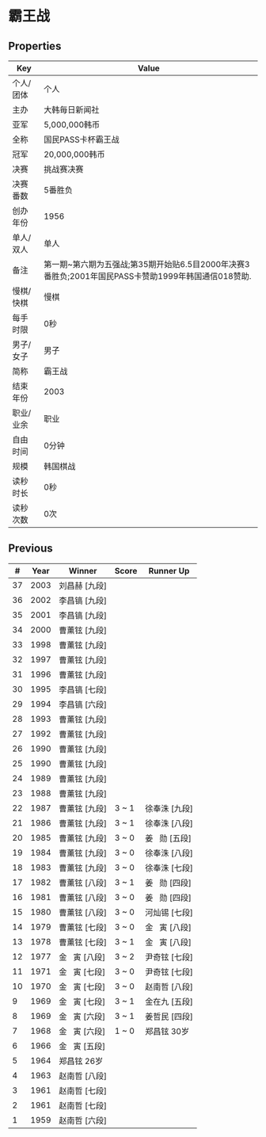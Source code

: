 # 霸王战

## Properties

| Key | Value |
| --- | ----- |
| 个人/团体 | 个人 |
| 主办 | 大韩毎日新闻社 |
| 亚军 | 5,000,000韩币 |
| 全称 | 国民PASS卡杯霸王战  |
| 冠军 | 20,000,000韩币 |
| 决赛 | 挑战赛决赛 |
| 决赛番数 | 5番胜负 |
| 创办年份 | 1956 |
| 单人/双人 | 单人 |
| 备注 | 第一期~第六期为五强战;第35期开始贴6.5目2000年决赛3番胜负;2001年国民PASS卡赞助1999年韩国通信018赞助.  |
| 慢棋/快棋 | 慢棋 |
| 每手时限 | 0秒 |
| 男子/女子 | 男子 |
| 简称 | 霸王战 |
| 结束年份 | 2003 |
| 职业/业余 | 职业 |
| 自由时间 | 0分钟 |
| 规模 | 韩国棋战 |
| 读秒时长 | 0秒 |
| 读秒次数 | 0次 |

## Previous

| # | Year | Winner | Score | Runner Up |
| --- | --- | --- | --- | --- |
| 37 | 2003 | 刘昌赫 [九段] |  |  |
| 36 | 2002 | 李昌镐 [九段] |  |  |
| 35 | 2001 | 李昌镐 [九段] |  |  |
| 34 | 2000 | 曹薰铉 [九段] |  |  |
| 33 | 1998 | 曹薰铉 [九段] |  |  |
| 32 | 1997 | 曹薰铉 [九段] |  |  |
| 31 | 1996 | 曹薰铉 [九段] |  |  |
| 30 | 1995 | 李昌镐 [七段] |  |  |
| 29 | 1994 | 李昌镐 [六段] |  |  |
| 28 | 1993 | 曹薰铉 [九段] |  |  |
| 27 | 1992 | 曹薰铉 [九段] |  |  |
| 26 | 1990 | 曹薰铉 [九段] |  |  |
| 25 | 1990 | 曹薰铉 [九段] |  |  |
| 24 | 1989 | 曹薰铉 [九段] |  |  |
| 23 | 1988 | 曹薰铉 [九段] |  |  |
| 22 | 1987 | 曹薰铉 [九段] | 3 ~ 1 | 徐奉洙 [九段] |
| 21 | 1986 | 曹薰铉 [九段] | 3 ~ 1 | 徐奉洙 [八段] |
| 20 | 1985 | 曹薰铉 [九段] | 3 ~ 0 | 姜   勋 [五段] |
| 19 | 1984 | 曹薰铉 [九段] | 3 ~ 0 | 徐奉洙 [八段] |
| 18 | 1983 | 曹薰铉 [九段] | 3 ~ 0 | 徐奉洙 [七段] |
| 17 | 1982 | 曹薰铉 [八段] | 3 ~ 1 | 姜   勋 [四段] |
| 16 | 1981 | 曹薰铉 [八段] | 3 ~ 0 | 姜   勋 [四段] |
| 15 | 1980 | 曹薰铉 [八段] | 3 ~ 0 | 河灿锡 [七段] |
| 14 | 1979 | 曹薰铉 [七段] | 3 ~ 0 | 金   寅 [八段] |
| 13 | 1978 | 曹薰铉 [七段] | 3 ~ 1 | 金   寅 [八段] |
| 12 | 1977 | 金   寅 [八段] | 3 ~ 2 | 尹奇铉 [七段] |
| 11 | 1971 | 金   寅 [七段] | 3 ~ 0 | 尹奇铉 [七段] |
| 10 | 1970 | 金   寅 [七段] | 3 ~ 0 | 赵南哲 [八段] |
| 9 | 1969 | 金   寅 [七段] | 3 ~ 1 | 金在九 [五段] |
| 8 | 1969 | 金   寅 [六段] | 3 ~ 1 | 姜哲民 [四段] |
| 7 | 1968 | 金   寅 [六段] | 1 ~ 0 | 郑昌铉 30岁 |
| 6 | 1966 | 金   寅 [五段] |  |  |
| 5 | 1964 | 郑昌铉 26岁 |  |  |
| 4 | 1963 | 赵南哲 [八段] |  |  |
| 3 | 1961 | 赵南哲 [七段] |  |  |
| 2 | 1961 | 赵南哲 [七段] |  |  |
| 1 | 1959 | 赵南哲 [六段] |  |  |

